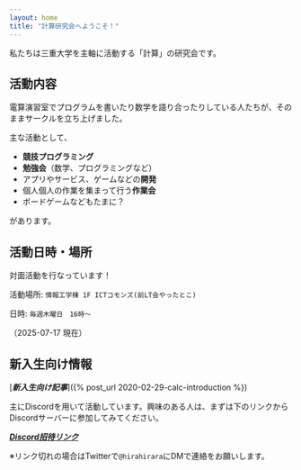 ```yaml
---
layout: home
title: "計算研究会へようこそ！"
---
```


私たちは三重大学を主軸に活動する「計算」の研究会です。

## 活動内容

電算演習室でプログラムを書いたり数学を語り合ったりしている人たちが、そのままサークルを立ち上げました。

主な活動として、
- **競技プログラミング**
- **勉強会**（数学、プログラミングなど）
- アプリやサービス、ゲームなどの**開発**
- 個人個人の作業を集まって行う**作業会**
- ボードゲームなどもたまに？

があります。

## 活動日時・場所

対面活動を行なっています！

活動場所: `情報工学棟 1F ICTコモンズ(前LT会やったとこ)`

日時: `毎週木曜日　16時～`

（2025-07-17 現在）

## 新入生向け情報

[***新入生向け記事***]({% post_url 2020-02-29-calc-introduction %})

主にDiscordを用いて活動しています。興味のある人は、まずは下のリンクからDiscordサーバーに参加してみてください。

[***Discord招待リンク***](https://discord.gg/9ygRnybmcE)

※リンク切れの場合はTwitterで`@hirahirara`にDMで連絡をお願いします。
